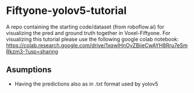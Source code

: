 # Fiftyone-yolov5-tutorial
A repo containing the starting code/dataset (from roboflow.ai) for visualizing the pred and ground truth together in Voxel-Fiftyone.
For visualizing this tutorial please use the following google colab notebook: https://colab.research.google.com/drive/1xqwIHnOyZBiieCwAYH8Rru7eSmRkzm3-?usp=sharing

## Asumptions
* Having the predictions also as in .txt format used by yolov5 
